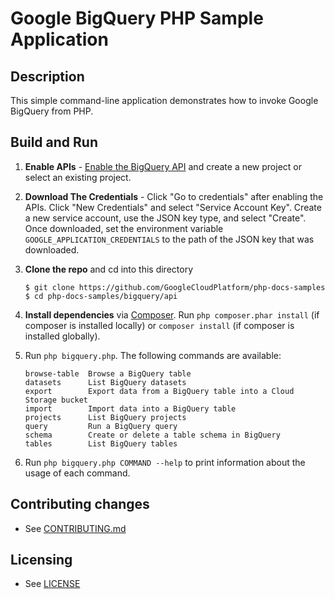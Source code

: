 # Google BigQuery PHP Sample Application

## Description

This simple command-line application demonstrates how to invoke Google BigQuery from PHP.

## Build and Run
1.  **Enable APIs** - [Enable the BigQuery API](https://console.cloud.google.com/flows/enableapi?apiid=bigquery)
    and create a new project or select an existing project.
2.  **Download The Credentials** - Click "Go to credentials" after enabling the APIs. Click "New Credentials"
    and select "Service Account Key". Create a new service account, use the JSON key type, and
    select "Create". Once downloaded, set the environment variable `GOOGLE_APPLICATION_CREDENTIALS`
    to the path of the JSON key that was downloaded.
3.  **Clone the repo** and cd into this directory

    ```
    $ git clone https://github.com/GoogleCloudPlatform/php-docs-samples
    $ cd php-docs-samples/bigquery/api
    ```
4.  **Install dependencies** via [Composer](http://getcomposer.org/doc/00-intro.md).
    Run `php composer.phar install` (if composer is installed locally) or `composer install`
    (if composer is installed globally).
5.  Run `php bigquery.php`. The following commands are available:

    ```
    browse-table  Browse a BigQuery table
    datasets      List BigQuery datasets
    export        Export data from a BigQuery table into a Cloud Storage bucket
    import        Import data into a BigQuery table
    projects      List BigQuery projects
    query         Run a BigQuery query
    schema        Create or delete a table schema in BigQuery
    tables        List BigQuery tables
    ```
6. Run `php bigquery.php COMMAND --help` to print information about the usage of each command.


## Contributing changes

* See [CONTRIBUTING.md](../../CONTRIBUTING.md)

## Licensing

* See [LICENSE](../../LICENSE)

